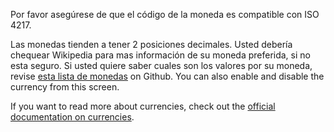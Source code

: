 Por favor asegúrese de que el código de la moneda es compatible con ISO 4217.

Las monedas tienden a tener 2 posiciones decimales. Usted debería chequear Wikipedia para mas información de su moneda preferida, si no esta seguro. Si usted quiere saber cuales son los valores por su moneda, revise [esta lista de monedas](https://github.com/xsolla/currency-format/blob/master/currency-format.json) on Github. You can also enable and disable the currency from this screen.

If you want to read more about currencies, check out the [official documentation on currencies](https://firefly-iii.readthedocs.io/en/latest/concepts/currencies.html).